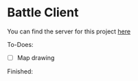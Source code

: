 # Battle Client

You can find the server for this project [here](https://github.com/szattila98/battle-server)

To-Does:
- [ ] Map drawing

Finished:
